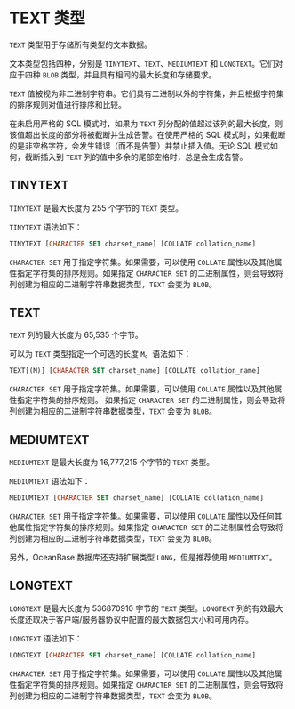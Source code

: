 # TEXT 类型

`TEXT` 类型用于存储所有类型的文本数据。

文本类型包括四种，分别是 `TINYTEXT`、`TEXT`、`MEDIUMTEXT` 和 `LONGTEXT`。它们对应于四种 `BLOB` 类型，并且具有相同的最大长度和存储要求。

`TEXT` 值被视为非二进制字符串。它们具有二进制以外的字符集，并且根据字符集的排序规则对值进行排序和比较。

在未启用严格的 SQL 模式时，如果为 `TEXT` 列分配的值超过该列的最大长度，则该值超出长度的部分将被截断并生成告警。在使用严格的 SQL 模式时，如果截断的是非空格字符，会发生错误（而不是告警）并禁止插入值。无论 SQL 模式如何，截断插入到 `TEXT` 列的值中多余的尾部空格时，总是会生成告警。

## TINYTEXT

`TINYTEXT` 是最大长度为 255 个字节的 `TEXT` 类型。

`TINYTEXT` 语法如下：

```sql
TINYTEXT [CHARACTER SET charset_name] [COLLATE collation_name]
```

`CHARACTER SET` 用于指定字符集。如果需要，可以使用 `COLLATE` 属性以及其他属性指定字符集的排序规则。如果指定 `CHARACTER SET` 的二进制属性，则会导致将列创建为相应的二进制字符串数据类型，`TEXT` 会变为 `BLOB`。

## TEXT

`TEXT` 列的最大长度为 65,535 个字节。

可以为 `TEXT` 类型指定一个可选的长度 `M`。语法如下：

```sql
TEXT[(M)] [CHARACTER SET charset_name] [COLLATE collation_name]
```

`CHARACTER SET` 用于指定字符集。如果需要，可以使用 `COLLATE` 属性以及其他属性指定字符集的排序规则。 如果指定 `CHARACTER SET` 的二进制属性，则会导致将列创建为相应的二进制字符串数据类型，`TEXT` 会变为 `BLOB`。

## MEDIUMTEXT

`MEDIUMTEXT` 是最大长度为 16,777,215 个字节的 `TEXT` 类型。

`MEDIUMTEXT` 语法如下：

```sql
MEDIUMTEXT [CHARACTER SET charset_name] [COLLATE collation_name]
```

`CHARACTER SET` 用于指定字符集。如果需要，可以使用 `COLLATE` 属性以及任何其他属性指定字符集的排序规则。如果指定 `CHARACTER SET` 的二进制属性会导致将列创建为相应的二进制字符串数据类型，`TEXT` 会变为 `BLOB`。

另外，OceanBase 数据库还支持扩展类型 `LONG`，但是推荐使用 `MEDIUMTEXT`。

## LONGTEXT

`LONGTEXT` 是最大长度为 536870910 字节的 `TEXT` 类型。`LONGTEXT` 列的有效最大长度还取决于客户端/服务器协议中配置的最大数据包大小和可用内存。

`LONGTEXT` 语法如下：

```sql
LONGTEXT [CHARACTER SET charset_name] [COLLATE collation_name]
```

`CHARACTER SET` 用于指定字符集。如果需要，可以使用 `COLLATE` 属性以及其他属性指定字符集的排序规则。如果指定 `CHARACTER SET` 的二进制属性，则会导致将列创建为相应的二进制字符串数据类型，`TEXT` 会变为 `BLOB`。
